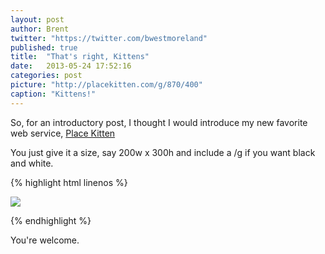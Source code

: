 ```yaml
---
layout: post
author: Brent
twitter: "https://twitter.com/bwestmoreland"
published: true
title:  "That's right, Kittens"
date:   2013-05-24 17:52:16
categories: post
picture: "http://placekitten.com/g/870/400"
caption: "Kittens!"
---
```


So, for an introductory post, I thought I would introduce my new favorite web service, [Place Kitten][placekitten]

You just give it a size, say 200w x 300h and include a /g if you want black and white.

{% highlight html linenos %}

<img src="http://placekitten.com/g/200/300">

{% endhighlight %}

You're welcome.


[placekitten]: http://placekitten.com

